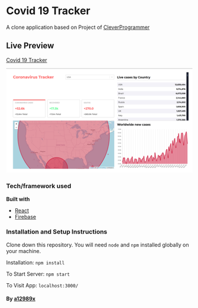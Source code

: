 # Covid 19 Tracker

A clone application based on Project of [CleverProgrammer](https://github.com/CleverProgrammer 'Rafeh Qazi')

## Live Preview

[Covid 19 Tracker](https://ax-covid-19-tracker.web.app/ 'Covid 19 Tracker React App')

![covid-19-tracker-react-app](./thumb.png)

### Tech/framework used

<b>Built with</b>

-   [React](https://reactjs.org/)
-   [Firebase](https://firebase.google.com/?hl=en)

### Installation and Setup Instructions

Clone down this repository. You will need `node` and `npm` installed globally on your machine.

Installation: `npm install`

To Start Server: `npm start`

To Visit App: `localhost:3000/`

#### By **[a12989x](https://github.com/a12989x, 'Alexis Guzman')**
